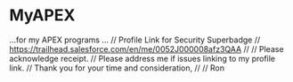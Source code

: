 # MyAPEX
...for my APEX programs ...
// Profile Link for Security Superbadge
// https://trailhead.salesforce.com/en/me/0052J000008afz3QAA
//
// Please acknowledge receipt.
// Please address me if issues linking to my profile link.
// Thank you for your time and consideration,
//
// Ron
